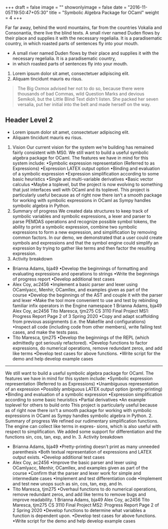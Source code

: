 +++
draft = false
image = ""
showonlyimage = false
date = "2016-11-05T19:50:47+05:30"
title = "Symbolic Algebra Package for OCaml"
weight = 4
+++

Far far away, behind the word mountains, far from the countries Vokalia and Consonantia, there live the blind texts. A small river named Duden flows by their place and supplies it with the necessary regelialia. It is a paradisematic country, in which roasted parts of sentences fly into your mouth.
<!--more-->

* A small river named Duden flows by their place and supplies it with the necessary regelialia. It is a paradisematic country, 
*  in which roasted parts of sentences fly into your mouth.

1. Lorem ipsum dolor sit amet, consectetuer adipiscing elit.
2. Aliquam tincidunt mauris eu risus.

> The Big Oxmox advised her not to do so, because there were thousands of bad Commas, wild Question Marks and devious Semikoli, but the Little Blind Text didn't listen. She packed her seven versalia, put her initial into the belt and made herself on the way.

## Header Level 2

* Lorem ipsum dolor sit amet, consectetuer adipiscing elit.
* Aliquam tincidunt mauris eu risus.

1. Vision
Our current vision for the system we’re building has remained fairly consistent with MS0. We still
want to build a useful symbolic algebra package for OCaml. The features we have in mind for this
system include:
•Symbolic expression representation (Referred to as Expressions)
•Expression LATEX output option
•Binding and evaluation of a symbolic expression
•Expression simplification according to some basic heuristics
•Single and multi-variable derivatives
•Basic vector calculus
•Maybe a toplevel, but the project is now evolving to something that just interfaces well with
OCaml and its toplevel.
This project is particularly useful because as of right now there isn’t a smooth package for working
with symbolic expressions in OCaml as Sympy handles symbolic algebra in Python.
2. Summary of progress
We created data structures to keep track of symbolic variables and symbolic expressions, a lexer and
parser to parse PEMDAS operations and recognize possible symbol tokens, the ability to print a
symbolic expression, combine two symbolic expressions to form a new expression, and simplification
by removing common factors.
In our demo, we demonstrated that a user could create symbols and expressions and that the symbol
engine could simplify an expression by trying to gather like terms and then factor the resulting
expression.
3. Activity breakdown
- Brianna Adams, bja49
•Develop the beginnings of formatting and evaluating expressions and operations to strings
•Write the beginnings of progress report
•Develop additional test cases
- Alex Coy, ac2456
•Implement a basic parser and lexer using OCamlyacc, Menhir, OCamllex, and examples given
as part of the course
•Develop the beginnings of the AST and couple it with the parser and lexer
•Make the tool more convenient to use and test by rebinding familiar infix operators in the
Engine namespace
1
Brianna Adams, bja49
Alex Coy, ac2456
Tito Maresca, tjm275
CS 3110 Final Project
MS1: Progress Report
Page 2 of 3
Spring 2020
•Copy and adapt scaffolding from previous assignments (i.e. the Makefile and configurations)
•Inspect all code (including code from other members), write failing test cases, and make the
tests pass.
- Tito Maresca, tjm275
•Develop the beginnings of the REPL (which admittedly got seriously refactored).
•Develop functions to factor expressions, do numerical operations, remove redundant zeros,
and add like terms
•Develop test cases for above functions.
•Write script for the demo and help develop example cases
__________________________________________________________

We still want to build a useful symbolic algebra package for OCaml. The features we have in mind
for this system include:
•Symbolic expression representation (Referred to as Expressions)
•Unambiguous representation of an expression
•Possibly ambiguous LATEX output option (pretty-printing)
•Binding and evaluation of a symbolic expression
•Expression simplification according to some basic heuristics
•Partial derivatives
•An example toplevel for others to build onto
This project is particularly useful because as of right now there isn’t a smooth package for working
with symbolic expressions in OCaml as Sympy handles symbolic algebra in Python.
2. Summary of progress
We refined our rudimentary simplification functions. The engine can collect like terms in expres-
sions, which is also useful with respect to simplification. We added some support for differentiation
and the functions sin, cos, tan, exp, and ln.
3. Activity breakdown
- Brianna Adams, bja49
•Pretty-printing doesn’t print as many unneeded parenthesis
•Both textual representation of expressions and LATEX output exists.
•Develop additional test cases
- Alex Coy, ac2456
•Improve the basic parser and lexer using OCamlyacc, Menhir, OCamllex, and examples given
as part of the course
•Confirm that the parser and lexer work for simple and intermediate cases
•Implement and test differentiation code
•Implement and test new unops such as sin, cos, tan, exp, and ln.
- Tito Maresca, tjm275
•Overhaul functions to do numerical operations, remove redundant zeros, and add like terms
to remove bugs and improve readability.
1
Brianna Adams, bja49
Alex Coy, ac2456
Tito Maresca, tjm275
CS 3110 Final Project
MS2: Progress Report
Page 2 of 2
Spring 2020
•Develop functions to determine what variables a function is dependent upon.
•Develop test cases for above functions.
•Write script for the demo and help develop example cases
